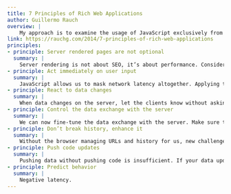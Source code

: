 ```yaml
---
title: 7 Principles of Rich Web Applications
author: Guillermo Rauch
overview: |
    My approach is to examine the usage of JavaScript exclusively from the lens of user experience (UX). In particular, I put a strong focus on the idea of minimizing the time it takes the user to get the data they are interested in. Starting with networking fundamentals all the way to predicting the future.
link: https://rauchg.com/2014/7-principles-of-rich-web-applications
principles:
- principle: Server rendered pages are not optional
  summary: |
    Server rendering is not about SEO, it’s about performance. Consider the additional roundtrips to get scripts, styles, and subsequent API requests. In the future, consider HTTP 2.0 “pushing” of resources.
- principle: Act immediately on user input
  summary: |
    JavaScript allows us to mask network latency altogether. Applying this as a design principle should even remove most spinners or “loading” messages from your applications. PJAX or TurboLinks miss out on opportunities to improve the perception of speed.
- principle: React to data changes
  summary: |
    When data changes on the server, let the clients know without asking. This is a form of performance improvement that frees the user from manual refresh actions (F5, pull to refresh). New challenges: (re)connection management, state reconciliation.
- principle: Control the data exchange with the server
  summary: |
    We can now fine-tune the data exchange with the server. Make sure to handle errors, retry on behalf of the user, sync data on the background and maintain offline caches.
- principle: Don’t break history, enhance it
  summary: |
    Without the browser managing URLs and history for us, new challenges emerge. Make sure not to break expectations related to scrolling. Keep your own caches for fast feedback.
- principle: Push code updates
  summary: |
    Pushing data without pushing code is insufficient. If your data updates automatically, so should your code. Avoid API errors and improve performance. Use stateless DOM for side-effect free repainting.
- principle: Predict behavior
  summary: |
    Negative latency.
---
```

